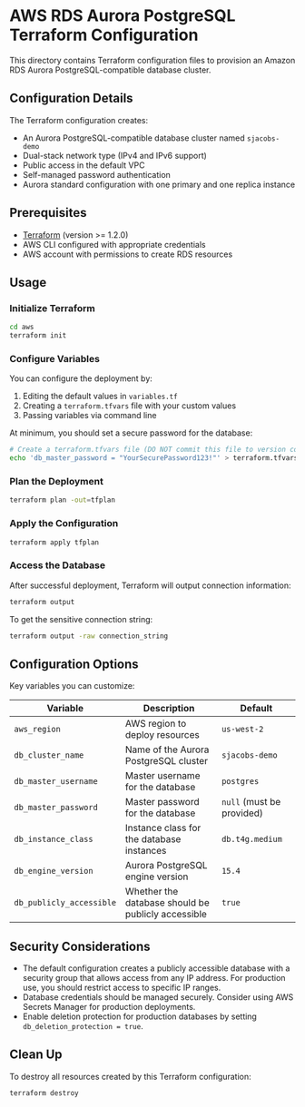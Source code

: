 # AWS RDS Aurora PostgreSQL Terraform Configuration

This directory contains Terraform configuration files to provision an Amazon RDS Aurora PostgreSQL-compatible database cluster.

## Configuration Details

The Terraform configuration creates:

- An Aurora PostgreSQL-compatible database cluster named `sjacobs-demo`
- Dual-stack network type (IPv4 and IPv6 support)
- Public access in the default VPC
- Self-managed password authentication
- Aurora standard configuration with one primary and one replica instance

## Prerequisites

- [Terraform](https://www.terraform.io/downloads.html) (version >= 1.2.0)
- AWS CLI configured with appropriate credentials
- AWS account with permissions to create RDS resources

## Usage

### Initialize Terraform

```bash
cd aws
terraform init
```

### Configure Variables

You can configure the deployment by:

1. Editing the default values in `variables.tf`
2. Creating a `terraform.tfvars` file with your custom values
3. Passing variables via command line

At minimum, you should set a secure password for the database:

```bash
# Create a terraform.tfvars file (DO NOT commit this file to version control)
echo 'db_master_password = "YourSecurePassword123!"' > terraform.tfvars
```

### Plan the Deployment

```bash
terraform plan -out=tfplan
```

### Apply the Configuration

```bash
terraform apply tfplan
```

### Access the Database

After successful deployment, Terraform will output connection information:

```bash
terraform output
```

To get the sensitive connection string:

```bash
terraform output -raw connection_string
```

## Configuration Options

Key variables you can customize:

| Variable | Description | Default |
|----------|-------------|---------|
| `aws_region` | AWS region to deploy resources | `us-west-2` |
| `db_cluster_name` | Name of the Aurora PostgreSQL cluster | `sjacobs-demo` |
| `db_master_username` | Master username for the database | `postgres` |
| `db_master_password` | Master password for the database | `null` (must be provided) |
| `db_instance_class` | Instance class for the database instances | `db.t4g.medium` |
| `db_engine_version` | Aurora PostgreSQL engine version | `15.4` |
| `db_publicly_accessible` | Whether the database should be publicly accessible | `true` |

## Security Considerations

- The default configuration creates a publicly accessible database with a security group that allows access from any IP address. For production use, you should restrict access to specific IP ranges.
- Database credentials should be managed securely. Consider using AWS Secrets Manager for production deployments.
- Enable deletion protection for production databases by setting `db_deletion_protection = true`.

## Clean Up

To destroy all resources created by this Terraform configuration:

```bash
terraform destroy
```